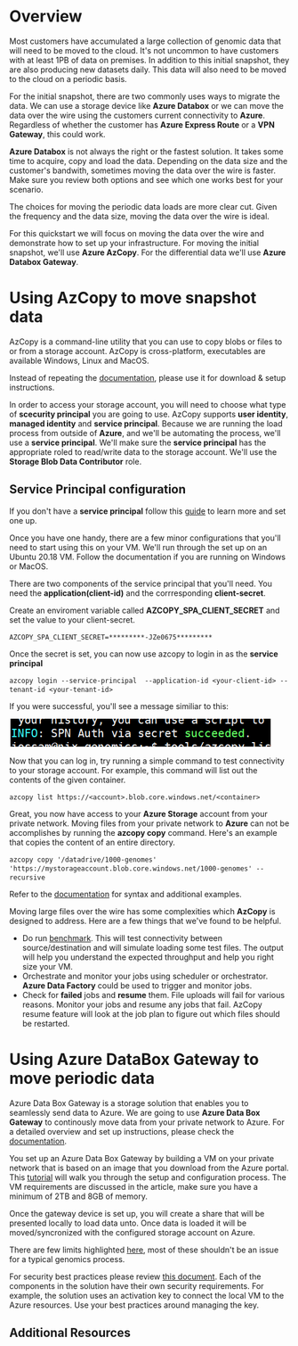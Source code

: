 # Overview
Most customers have accumulated a large collection of genomic data that will need to be moved to the cloud. It's not uncommon to have customers with at least 1PB of data on premises. In addition to this initial snapshot, they are also producing new datasets daily. This data will also need to be moved to the cloud on a periodic basis.

For the initial snapshot, there are two commonly uses ways to migrate the data. We can use a storage device like **Azure Databox** or we can move the data over the wire using the customers current connectivity to **Azure**. Regardless of whether the customer has **Azure Express Route** or a **VPN Gateway**, this could work.

**Azure Databox** is not always the right or the fastest solution. It takes some time to acquire, copy and load the data. Depending on the data size and the customer's bandwith, sometimes moving the data over the wire is faster. Make sure you review both options and see which one works best for your scenario.

The choices for moving the periodic data loads are more clear cut. Given the frequency and the data size, moving the data over the wire is ideal.

For this quickstart we will focus on moving the data over the wire and demonstrate how to set up your infrastructure. For moving the initial snapshot, we'll use **Azure AzCopy**. For the differential data we'll use **Azure Databox Gateway**.

# Using AzCopy to move snapshot data

AzCopy is a command-line utility that you can use to copy blobs or files to or from a storage account. AzCopy is cross-platform, executables are available Windows, Linux and MacOS.

Instead of repeating the [documentation](https://docs.microsoft.com/en-us/azure/storage/common/storage-use-azcopy-v10?toc=/azure/storage/blobs/toc.json), please use it for download & setup instructions.

In order to access your storage account, you will need to choose what type of **scecurity principal** you are going to use. AzCopy supports **user identity**, **managed identity** and **service principal**. Because we are running the load process from outside of **Azure**, and we'll be automating the process, we'll use a **service principal**. We'll make sure the **service principal** has the appropriate roled to read/write data to the storage account. We'll use the **Storage Blob Data Contributor** role.

## Service Principal configuration

If you don't have a **service principal** follow this [guide](https://docs.microsoft.com/en-us/azure/active-directory/develop/app-objects-and-service-principals) to learn more and set one up.

Once you have one handy, there are a few minor configurations that you'll need to start using this on your VM. We'll run through the set up on an Ubuntu 20.18 VM. Follow the documentation if you are running on Windows or MacOS.

There are two components of the service principal that you'll need. You need the **application(client-id)** and the corrresponding **client-secret**.

Create an enviroment variable called **AZCOPY_SPA_CLIENT_SECRET** and set the value to your client-secret.

```console
AZCOPY_SPA_CLIENT_SECRET=*********-JZe0675*********
```

Once the secret is set, you can now use azcopy to login in as the **service principal**

```console
azcopy login --service-principal  --application-id <your-client-id> --tenant-id <your-tenant-id>
```

If you were successful, you'll see a message  similiar to this:


![SPN Login](./../99-Images/data-load-spn-login-sucess.png)

Now that you can log in, try running a simple command to test connectivity to your storage account. For example, this command will list out the contents of the given container.

```console
azcopy list https://<account>.blob.core.windows.net/<container>
```

Great, you now have access to your **Azure Storage** account from your private network. Moving files from your private network to **Azure** can not be accomplishes by running the **azcopy copy** command. Here's an example that copies the content of an entire directory.

```console
azcopy copy '/datadrive/1000-genomes' 'https://mystorageaccount.blob.core.windows.net/1000-genomes' --recursive
```

Refer to the [documentation](https://docs.microsoft.com/en-us/azure/storage/common/storage-use-azcopy-blobs-upload?toc=/azure/storage/blobs/toc.json) for syntax and additional examples.

Moving large files over the wire has some complexities which **AzCopy** is designed to address. Here are a few things that we've found to be helpful.

- Do run [benchmark](https://docs.microsoft.com/en-us/azure/storage/common/storage-ref-azcopy-bench). This will test connectivity between source/destination and will simulate loading some test files. The output will help you understand the expected throughput and help you right size your VM.
- Orchestrate and monitor your jobs using  scheduler or orchestrator. **Azure Data Factory** could be used to trigger and monitor jobs.
- Check for **failed** jobs and **resume** them. File uploads will fail for various reasons. Monitor your jobs and resume any jobs that fail. AzCopy resume feature will look at the job plan to figure out which files should be restarted.



# Using Azure DataBox Gateway to move periodic data

Azure Data Box Gateway is a storage solution that enables you to seamlessly send data to Azure. We are going to use **Azure Data Box Gateway** to continously move data from your private network to Azure. For a detailed overview and set up instructions, please check the [documentation](https://docs.microsoft.com/en-us/azure/databox-gateway/data-box-gateway-overview).

You set up an Azure Data Box Gateway by building a VM on your private network that is based on an image that you download from the Azure portal. This [tutorial](https://docs.microsoft.com/en-us/azure/databox-gateway/data-box-gateway-deploy-prep) will walk you through the setup and configuration process. The VM requirements are discussed in the article, make sure you have a minimum of 2TB and 8GB of memory.

Once the gateway device is set up, you will create a share that will be presented locally to load data unto. Once data is loaded it will be moved/syncronized with the configured storage account on Azure.

There are few limits highlighted [here](https://docs.microsoft.com/en-us/azure/databox-gateway/data-box-gateway-limits), most of these shouldn't be an issue for a typical genomics process.

For security best practices please review [this document](https://docs.microsoft.com/en-us/azure/databox-gateway/data-box-gateway-security). Each of the components in the solution have their own security requirements. For example, the solution uses an activation key to connect the local VM to the Azure resources. Use your best practices around managing the key.


## Additional Resources
